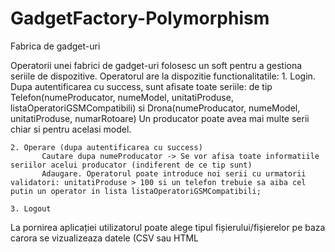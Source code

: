 # GadgetFactory-Polymorphism

Fabrica de gadget-uri

Operatorii unei fabrici de gadget-uri folosesc un soft pentru a gestiona seriile de dispozitive.
Operatorul are la dispozitie functionalitatile:
    1. Login. Dupa autentificarea cu success, sunt afisate toate seriile:
de tip Telefon(numeProducator, numeModel, unitatiProduse, listaOperatoriGSMCompatibili) si Drona(numeProducator, numeModel, unitatiProduse, numarRotoare)
Un producator poate avea mai multe serii chiar si pentru acelasi model.

    2. Operare (dupa autentificarea cu success)
           Cautare dupa numeProducator -> Se vor afisa toate informatiile seriilor acelui producator (indiferent de ce tip sunt)
           Adaugare. Operatorul poate introduce noi serii cu urmatorii validatori: unitatiProduse > 100 si un telefon trebuie sa aiba cel putin un operator in lista listaOperatoriGSMCompatibili;

    3. Logout
   
La pornirea aplicației utilizatorul poate alege tipul fișierului/fișierelor pe baza carora se vizualizeaza datele (CSV sau HTML
